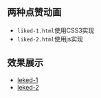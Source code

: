## 两种点赞动画
* `liked-1.html`使用CSS3实现
* `liked-2.html`使用js实现
## 效果展示
* [leked-1](http://me.molinblog.com/demo/js/zan2.html)
* [leked-2](http://me.molinblog.com/demo/js/zan.html)